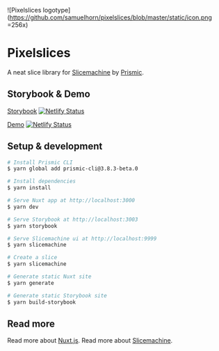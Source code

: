 ![Pixelslices logotype](https://github.com/samuelhorn/pixelslices/blob/master/static/icon.png =256x)

# Pixelslices

A neat slice library for [Slicemachine](https://www.slicemachine.dev/) by [Prismic](https://prismic.io/).

## Storybook & Demo

[Storybook](https://pxlsls-story.samuelhorn.com) [![Netlify Status](https://api.netlify.com/api/v1/badges/f6ce1400-93dc-4cea-9793-fd275b4cda00/deploy-status)](https://app.netlify.com/sites/pxlsls-story/deploys)

[Demo](https://pxlsls-demo.samuelhorn.com) [![Netlify Status](https://api.netlify.com/api/v1/badges/da3d6cf3-4571-4e26-9a24-fde92f63e86e/deploy-status)](https://app.netlify.com/sites/pxlsls-demo/deploys)

## Setup & development

```bash
# Install Prismic CLI
$ yarn global add prismic-cli@3.8.3-beta.0

# Install dependencies
$ yarn install

# Serve Nuxt app at http://localhost:3000
$ yarn dev

# Serve Storybook at http://localhost:3003
$ yarn storybook

# Serve Slicemachine ui at http://localhost:9999
$ yarn slicemachine

# Create a slice
$ yarn slicemachine

# Generate static Nuxt site
$ yarn generate

# Generate static Storybook site
$ yarn build-storybook
```

## Read more

Read more about [Nuxt.js](https://nuxtjs.org).
Read more about [Slicemachine](https://www.slicemachine.dev/).
